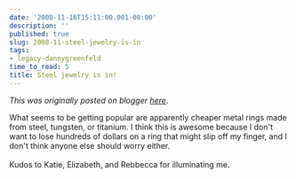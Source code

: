 ```yaml
---
date: '2008-11-16T15:11:00.001-08:00'
description: ''
published: true
slug: 2008-11-steel-jewelry-is-in
tags:
- legacy-dannygreenfeld
time_to_read: 5
title: Steel jewelry is in!
---
```


*This was originally posted on blogger [here](https://dannygreenfeld.blogspot.com/2008/11/steel-jewelry-is-in.html)*.

What seems to be getting popular are apparently cheaper metal rings made from steel, tungsten, or titanium.  I think this is awesome because I don't want to lose hundreds of dollars on a ring that might slip off my finger, and I don't think anyone else should worry either.<br /><br />Kudos to Katie, Elizabeth, and Rebbecca for illuminating me.